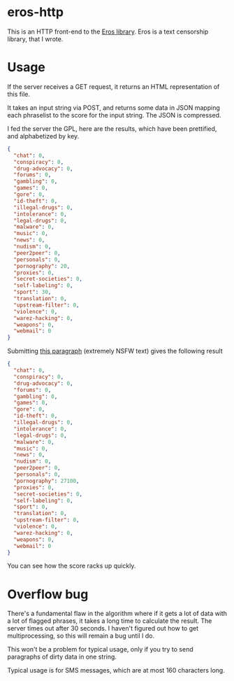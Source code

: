 # eros-http

This is an HTTP front-end to the
[Eros library](https://github.com/pharpend/eros). Eros is a text censorship
library, that I wrote.

# Usage

If the server receives a GET request, it returns an HTML representation of this
file.

It takes an input string via POST, and returns some data in JSON mapping each
phraselist to the score for the input string. The JSON is compressed.

I fed the server the GPL, here are the results, which have been prettified, and
alphabetized by key.

```json
{
  "chat": 0,
  "conspiracy": 0,
  "drug-advocacy": 0,
  "forums": 0,
  "gambling": 0,
  "games": 0,
  "gore": 0,
  "id-theft": 0,
  "illegal-drugs": 0,
  "intolerance": 0,
  "legal-drugs": 0,
  "malware": 0,
  "music": 0,
  "news": 0,
  "nudism": 0,
  "peer2peer": 0,
  "personals": 0,
  "pornography": 20,
  "proxies": 0,
  "secret-societies": 0,
  "self-labeling": 0,
  "sport": 30,
  "translation": 0,
  "upstream-filter": 0,
  "violence": 0,
  "warez-hacking": 0,
  "weapons": 0,
  "webmail": 0
}
```

Submitting [this paragraph](http://lpaste.net/107778) (extremely NSFW text)
gives the following result

```json
{
  "chat": 0,
  "conspiracy": 0,
  "drug-advocacy": 0,
  "forums": 0,
  "gambling": 0,
  "games": 0,
  "gore": 0,
  "id-theft": 0,
  "illegal-drugs": 0,
  "intolerance": 0,
  "legal-drugs": 0,
  "malware": 0,
  "music": 0,
  "news": 0,
  "nudism": 0,
  "peer2peer": 0,
  "personals": 0,
  "pornography": 27100,
  "proxies": 0,
  "secret-societies": 0,
  "self-labeling": 0,
  "sport": 0,
  "translation": 0,
  "upstream-filter": 0,
  "violence": 0,
  "warez-hacking": 0,
  "weapons": 0,
  "webmail": 0
}
```

You can see how the score racks up quickly.

# Overflow bug

There's a fundamental flaw in the algorithm where if it gets a lot of data with
a lot of flagged phrases, it takes a long time to calculate the result. The
server times out after 30 seconds. I haven't figured out how to get
multiprocessing, so this will remain a bug until I do.

This won't be a problem for typical usage, only if you try to send paragraphs of
dirty data in one string.

Typical usage is for SMS messages, which are at most 160 characters long.
